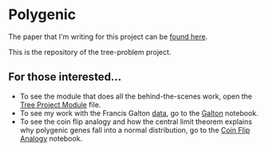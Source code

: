 # Polygenic
The paper that I'm writing for this project can be [found here](https://jessebmurray.github.io/project_files/polygenic_paper.pdf). 

This is the repository of the tree-problem project. 


## For those interested...
* To see the module that does all the behind-the-scenes work, open the [Tree Project Module](tree_functions.py) file.
* To see my work with the Francis Galton [data](https://dataverse.harvard.edu/dataset.xhtml?persistentId=doi:10.7910/DVN/T0HSJ1), go to the [Galton](galton.ipynb) notebook.
* To see the coin flip analogy and how the central limit theorem explains why polygenic genes fall into a normal distribution, go to the [Coin Flip Analogy](coin_flip_analogy.ipynb) notebook.



